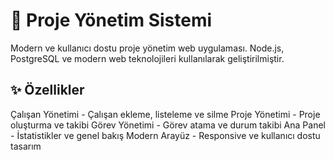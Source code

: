 # 🚀 Proje Yönetim Sistemi
Modern ve kullanıcı dostu proje yönetim web uygulaması. Node.js, PostgreSQL ve modern web teknolojileri kullanılarak geliştirilmiştir.

## ✨ Özellikler

Çalışan Yönetimi - Çalışan ekleme, listeleme ve silme
Proje Yönetimi - Proje oluşturma ve takibi
Görev Yönetimi - Görev atama ve durum takibi
Ana Panel - İstatistikler ve genel bakış
Modern Arayüz - Responsive ve kullanıcı dostu tasarım
